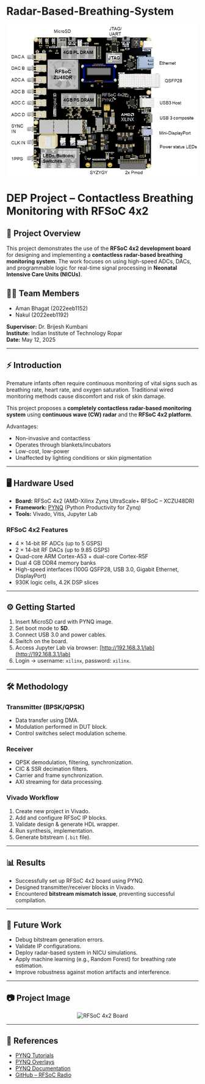 # Radar-Based-Breathing-System
![image](https://github.com/nakulgprbs/Radar-Based-Breathing-System/blob/main/board_overview.png?raw=true)


# DEP Project – Contactless Breathing Monitoring with RFSoC 4x2

## 📌 Project Overview
This project demonstrates the use of the **RFSoC 4x2 development board** for designing and implementing a **contactless radar-based breathing monitoring system**. The work focuses on using high-speed ADCs, DACs, and programmable logic for real-time signal processing in **Neonatal Intensive Care Units (NICUs)**.

## 👨‍💻 Team Members
- Aman Bhagat (2022eeb1152)  
- Nakul (2022eeb1192)  

**Supervisor:** Dr. Brijesh Kumbani  
**Institute:** Indian Institute of Technology Ropar  
**Date:** May 12, 2025  

---

## ⚡ Introduction
Premature infants often require continuous monitoring of vital signs such as breathing rate, heart rate, and oxygen saturation. Traditional wired monitoring methods cause discomfort and risk of skin damage.  

This project proposes a **completely contactless radar-based monitoring system** using **continuous wave (CW) radar** and the **RFSoC 4x2 platform**.  

Advantages:
- Non-invasive and contactless  
- Operates through blankets/incubators  
- Low-cost, low-power  
- Unaffected by lighting conditions or skin pigmentation  

---

## 🖥️ Hardware Used
- **Board:** RFSoC 4x2 (AMD-Xilinx Zynq UltraScale+ RFSoC – XCZU48DR)  
- **Framework:** [PYNQ](https://www.rfsoc-pynq.io/index.html) (Python Productivity for Zynq)  
- **Tools:** Vivado, Vitis, Jupyter Lab  

### RFSoC 4x2 Features
- 4 × 14-bit RF ADCs (up to 5 GSPS)  
- 2 × 14-bit RF DACs (up to 9.85 GSPS)  
- Quad-core ARM Cortex-A53 + dual-core Cortex-R5F  
- Dual 4 GB DDR4 memory banks  
- High-speed interfaces (100G QSFP28, USB 3.0, Gigabit Ethernet, DisplayPort)  
- 930K logic cells, 4.2K DSP slices  

---

## ⚙️ Getting Started
1. Insert MicroSD card with PYNQ image.  
2. Set boot mode to **SD**.  
3. Connect USB 3.0 and power cables.  
4. Switch on the board.  
5. Access Jupyter Lab via browser: [http://192.168.3.1/lab](http://192.168.3.1/lab)  
6. Login → username: `xilinx`, password: `xilinx`.  

---

## 🛠️ Methodology
### Transmitter (BPSK/QPSK)
- Data transfer using DMA.  
- Modulation performed in DUT block.  
- Control switches select modulation scheme.  

### Receiver
- QPSK demodulation, filtering, synchronization.  
- CIC & SSR decimation filters.  
- Carrier and frame synchronization.  
- AXI streaming for data processing.  

### Vivado Workflow
1. Create new project in Vivado.  
2. Add and configure RFSoC IP blocks.  
3. Validate design & generate HDL wrapper.  
4. Run synthesis, implementation.  
5. Generate bitstream (`.bit` file).  

---

## 📊 Results
- Successfully set up RFSoC 4x2 board using PYNQ.  
- Designed transmitter/receiver blocks in Vivado.  
- Encountered **bitstream mismatch issue**, preventing successful compilation.  

---

## 🚀 Future Work
- Debug bitstream generation errors.  
- Validate IP configurations.  
- Deploy radar-based system in NICU simulations.  
- Apply machine learning (e.g., Random Forest) for breathing rate estimation.  
- Improve robustness against motion artifacts and interference.  

---

## 📷 Project Image
<p align="center">
  <img src="images/rfsoc_board.png" alt="RFSoC 4x2 Board" width="500"/>
</p>

---

## 🔗 References
- [PYNQ Tutorials](https://www.rfsoc-pynq.io/tutorial.html)  
- [PYNQ Overlays](https://www.rfsoc-pynq.io/overlays.html)  
- [PYNQ Documentation](https://www.rfsoc-pynq.io/index.html)  
- [GitHub – RFSoC Radio](https://github.com/strath-sdr/rfsoc_radio)  
